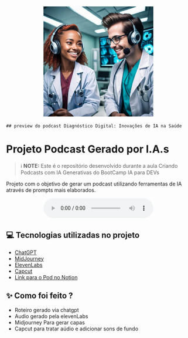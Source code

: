 <p align="center">
<img 
    src="./assets/capa.png"
    width="300"
/>
</p>

 

    ## preview do podcast Diagnóstico Digital: Inovações de IA na Saúde

# Projeto Podcast Gerado por I.A.s

 > ℹ️ **NOTE:** Este é o repositório desenvolvido durante a aula Criando Podcasts com IA Generativas do BootCamp IA para DEVs

Projeto com o objetivo de gerar um podcast utilizando ferramentas de IA através de prompts mais elaborados.

<div align="center">
    <audio src="output/podcast_editado.MP3" controls title="Podcast editado"></audio>
</div>

## 💻 Tecnologias utilizadas no projeto

- [ChatGPT](https://chat.openai.com/) 
- [MidJourney](https://www.midjourney.com/app/)
- [ElevenLabs](https://beta.elevenlabs.io/)
- [Capcut](https://www.capcut.com/pt-br/)
- [Link para o Pod no Notion](https://www.notion.so/Diagn-stico-Digital-Inova-es-de-IA-na-Sa-de-5d66f7dc2c1948588d62b546660a30e2/)

## ✨ Como foi feito ?

- Roteiro gerado via chatgpt
- Audio gerado pela elevenLabs
- Midjourney Para gerar capas
- Capcut para tratar aúdio e adicionar sons de fundo





